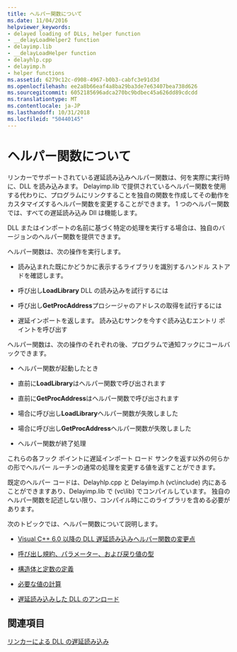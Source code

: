 ```yaml
---
title: ヘルパー関数について
ms.date: 11/04/2016
helpviewer_keywords:
- delayed loading of DLLs, helper function
- __delayLoadHelper2 function
- delayimp.lib
- __delayLoadHelper function
- delayhlp.cpp
- delayimp.h
- helper functions
ms.assetid: 6279c12c-d908-4967-b0b3-cabfc3e91d3d
ms.openlocfilehash: ee2a8b66eaf4a8ba29ba3de7e63407bea738d626
ms.sourcegitcommit: 6052185696adca270bc9bdbec45a626dd89cdcdd
ms.translationtype: MT
ms.contentlocale: ja-JP
ms.lasthandoff: 10/31/2018
ms.locfileid: "50440145"
---
```

# <a name="understanding-the-helper-function"></a>ヘルパー関数について

リンカーでサポートされている遅延読み込みヘルパー関数は、何を実際に実行時に、DLL を読み込みます。 Delayimp.lib で提供されているヘルパー関数を使用する代わりに、プログラムにリンクすることを独自の関数を作成してその動作をカスタマイズするヘルパー関数を変更することができます。 1 つのヘルパー関数では、すべての遅延読み込み Dll は機能します。

DLL またはインポートの名前に基づく特定の処理を実行する場合は、独自のバージョンのヘルパー関数を提供できます。

ヘルパー関数は、次の操作を実行します。

- 読み込まれた既にかどうかに表示するライブラリを識別するハンドル ストアドを確認します。

- 呼び出し**LoadLibrary** DLL の読み込みを試行するには

- 呼び出し**GetProcAddress**プロシージャのアドレスの取得を試行するには

- 遅延インポートを返します。 読み込むサンクを今すぐ読み込むエントリ ポイントを呼び出す

ヘルパー関数は、次の操作のそれぞれの後、プログラムで通知フックにコールバックできます。

- ヘルパー関数が起動したとき

- 直前に**LoadLibrary**はヘルパー関数で呼び出されます

- 直前に**GetProcAddress**はヘルパー関数で呼び出されます

- 場合に呼び出し**LoadLibrary**ヘルパー関数が失敗しました

- 場合に呼び出し**GetProcAddress**ヘルパー関数が失敗しました

- ヘルパー関数が終了処理

これらの各フック ポイントに遅延インポート ロード サンクを返す以外の何らかの形でヘルパー ルーチンの通常の処理を変更する値を返すことができます。

既定のヘルパー コードは、Delayhlp.cpp と Delayimp.h (vc\include) 内にあることができますあり、Delayimp.lib で (vc\lib) でコンパイルしています。 独自のヘルパー関数を記述しない限り、コンパイル時にこのライブラリを含める必要があります。

次のトピックでは、ヘルパー関数について説明します。

- [Visual C++ 6.0 以降の DLL 遅延読み込みヘルパー関数の変更点](../../build/reference/changes-in-the-dll-delayed-loading-helper-function-since-visual-cpp-6-0.md)

- [呼び出し規約、パラメーター、および戻り値の型](../../build/reference/calling-conventions-parameters-and-return-type.md)

- [構造体と定数の定義](../../build/reference/structure-and-constant-definitions.md)

- [必要な値の計算](../../build/reference/calculating-necessary-values.md)

- [遅延読み込みした DLL のアンロード](../../build/reference/explicitly-unloading-a-delay-loaded-dll.md)

## <a name="see-also"></a>関連項目

[リンカーによる DLL の遅延読み込み](../../build/reference/linker-support-for-delay-loaded-dlls.md)